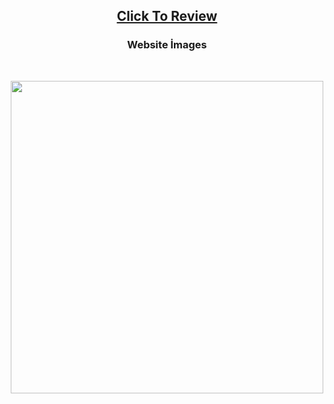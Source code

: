 <h2 align="center"><a href="https://atifsimsek.github.io/Html-Css-Js-Projects/Html-Css-Js%20WebSite%20Project/07%20-%20Homepage%20Desing/index.html">Click To Review</a> </h2>

<h3 align="center">Website İmages</h3>

<br/>

<p align="center"><img  src="img/img-1.png"  width="500" ></p>

